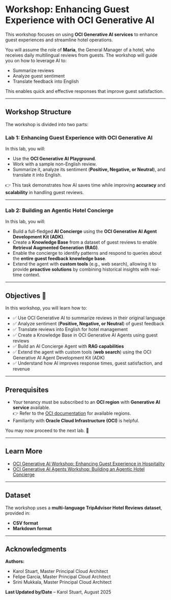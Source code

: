 # Workshop: Enhancing Guest Experience with OCI Generative AI

This workshop focuses on using **OCI Generative AI services** to enhance guest experiences and streamline hotel operations.  

You will assume the role of **Maria**, the General Manager of a hotel, who receives daily multilingual reviews from guests. The workshop will guide you on how to leverage AI to:  
- Summarize reviews  
- Analyze guest sentiment  
- Translate feedback into English  

This enables quick and effective responses that improve guest satisfaction.

---

## Workshop Structure

The workshop is divided into two parts:

### Lab 1: Enhancing Guest Experience with OCI Generative AI  
In this lab, you will:  
- Use the **OCI Generative AI Playground**.  
- Work with a sample non-English review.  
- Summarize it, analyze its sentiment (**Positive, Negative, or Neutral**), and translate it into English.  

👉 This task demonstrates how AI saves time while improving **accuracy** and **scalability** in handling guest reviews.

---

### Lab 2: Building an Agentic Hotel Concierge  
In this lab, you will:  
- Build a full-fledged **AI Concierge** using the **OCI Generative AI Agent Development Kit (ADK)**.  
- Create a **Knowledge Base** from a dataset of guest reviews to enable **Retrieval Augmented Generation (RAG)**.  
- Enable the concierge to identify patterns and respond to queries about the **entire guest feedback knowledge base**.  
- Extend the agent with **custom tools** (e.g., web search), allowing it to provide **proactive solutions** by combining historical insights with real-time context.  

---

## Objectives 🎯  

In this workshop, you will learn how to:  

- ✅ Use OCI Generative AI to summarize reviews in their original language  
- ✅ Analyze sentiment (**Positive, Negative, or Neutral**) of guest feedback  
- ✅ Translate reviews into English for hotel management  
- ✅ Create a Knowledge Base in OCI Generative AI Agents using guest reviews  
- ✅ Build an AI Concierge Agent with **RAG capabilities**  
- ✅ Extend the agent with custom tools (**web search**) using the OCI Generative AI Agent Development Kit (ADK)  
- ✅ Understand how AI improves response times, guest satisfaction, and revenue  

---

## Prerequisites  

- Your tenancy must be subscribed to an **OCI region** with **Generative AI service** available.  
  👉 Refer to the [OCI documentation](https://docs.oracle.com/en-us/iaas/Content/home.htm) for available regions.  
- Familiarity with **Oracle Cloud Infrastructure (OCI)** is helpful.  

You may now proceed to the next lab. 🚀  

---

## Learn More  

- [OCI Generative AI Workshop: Enhancing Guest Experience in Hospitality](#)  
- [OCI Generative AI Agents Workshop: Building an Agentic Hotel Concierge](#)  

---

## Dataset  

The workshop uses a **multi-language TripAdvisor Hotel Reviews dataset**, provided in:  
- **CSV format**  
- **Markdown format**  

---

## Acknowledgments  

**Authors:**  
- Karol Stuart, Master Principal Cloud Architect  
- Felipe Garcia, Master Principal Cloud Architect  
- Srini Mukkala, Master Principal Cloud Architect  

**Last Updated by/Date** – Karol Stuart, August 2025  
